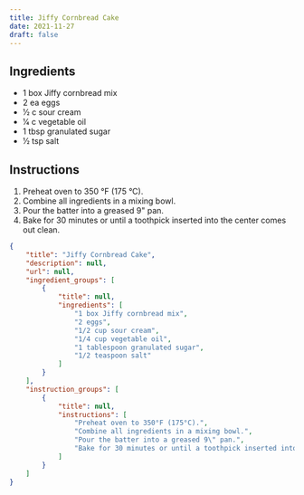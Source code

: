 ```yaml
---
title: Jiffy Cornbread Cake
date: 2021-11-27
draft: false
---
```


## Ingredients

* 1 box Jiffy cornbread mix
* 2 ea eggs
* 1⁄2 c sour cream
* 1⁄4 c vegetable oil
* 1 tbsp granulated sugar
* 1⁄2 tsp salt

## Instructions

1. Preheat oven to 350 °F (175 °C).
2. Combine all ingredients in a mixing bowl.
3. Pour the batter into a greased 9" pan.
4. Bake for 30 minutes or until a toothpick inserted into the center comes out clean.

```json
{
    "title": "Jiffy Cornbread Cake",
    "description": null,
    "url": null,
    "ingredient_groups": [
        {
            "title": null,
            "ingredients": [
                "1 box Jiffy cornbread mix",
                "2 eggs",
                "1/2 cup sour cream",
                "1/4 cup vegetable oil",
                "1 tablespoon granulated sugar",
                "1/2 teaspoon salt"
            ]
        }
    ],
    "instruction_groups": [
        {
            "title": null,
            "instructions": [
                "Preheat oven to 350°F (175°C).",
                "Combine all ingredients in a mixing bowl.",
                "Pour the batter into a greased 9\" pan.",
                "Bake for 30 minutes or until a toothpick inserted into the center comes out clean."
            ]
        }
    ]
}
```